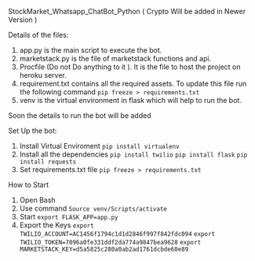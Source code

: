 StockMarket_Whatsapp_ChatBot_Python ( Crypto Will be added in Newer Version )


Details of the files:

1. app.py is the main script to execute the bot.
2. marketstack.py is the file of marketstack functions and api.
3. Procfile (Do not Do anything to it ). It is the file to host the project on heroku server.
4. requirement.txt contains all the required assets. To update this file run the following command
    ```pip freeze > requirements.txt```
5. venv is the virtual environment in flask which will help to run the bot.


Soon the details to run the bot will be added

Set Up the bot:

1. Install Virtual Enviroment
```pip install virtualenv```
2. Install all the dependencies
    ```pip install twilio```
    ```pip install flask```
    ```pip install requests```
3. Set requirements.txt file
    ```pip freeze > requirements.txt```


How to Start

1. Open Bash
2. Use command
```Source venv/Scripts/activate```
3. Start
    ```export FLASK_APP=app.py```
4. Export the Keys
    ```export TWILIO_ACCOUNT=AC1456f1794c1d1d2846f997f842fdc094```
    ```export TWILIO_TOKEN=7096a0fe331ddf2da774a9847bea9628```
    ```export MARKETSTACK_KEY=d5a5825c280a0ab2ad1761dcbde60e89```

